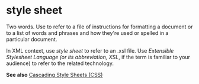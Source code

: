 # style sheet

Two words. Use to refer to a file of instructions for formatting
a document or to a list of words and phrases and how they're
used or spelled in a particular document.

In XML context, use *style sheet* to refer to an .xsl file. Use *Extensible Stylesheet Language (*or its abbreviation*,* *XSL*, if the term is familiar to your audience) to refer to the related technology.

**See also** [Cascading Style Sheets (CSS)](/style-guide/a-z-word-list-term-collections/c/cascading-style-sheets-css)
